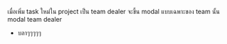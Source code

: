 เมื่อเพิ่ม task ใหม่ใน project เป็น team dealer จะขี้น modal แบบเฉพาะของ team นั้น
modal team dealer
-   บลาๆๆๆๆๆ
